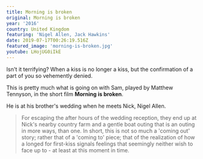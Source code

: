 ```yaml
---
title: Morning is broken
original: Morning is broken
year: '2016'
country: United Kingdom
featuring: 'Nigel Allen, Jack Hawkins'
date: 2019-07-17T00:26:19.516Z
featured_image: 'morning-is-broken.jpg'
youtube: LHojUG0iIkE
---
```

Isn't it terrifying? When a kiss is no longer a kiss, but the confirmation of a part of you so vehemently denied.

This is pretty much what is going on with Sam, played by Matthew Tennyson, in the short film **Morning is broken**.

He is at his brother's wedding when he meets Nick, Nigel Allen.

> For escaping the after hours of the wedding reception, they end up at Nick's nearby country farm and a gentle boat outing that is an outing in more ways, than one. In short, this is not so much a 'coming out' story; rather that of a 'coming to' piece; that of the realization of how a longed for first-kiss signals feelings that seemingly neither wish to face up to - at least at this moment in time.

